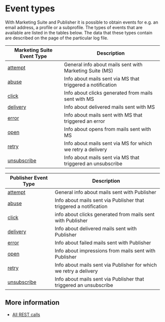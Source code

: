 # Event types

With Marketing Suite and Publisher it is possible to obtain events for e.g.
an email address, a profile or a subprofile. The types of events that are
available are listed in the tables below. The data that these types contain
are described on the page of the particular log file.

| Marketing Suite Event Type                       | Description                                                 |
| ------------------------------------------------ | ----------------------------------------------------------- |
| [attempt](./rest-cdm-attempts-logfile.md)        | General info about mails sent with Marketing Suite (MS)     |
| [abuse](./rest-cdm-abuse-logfile.md)             | Info about mails sent via MS that triggered a notification  |
| [click](./rest-cdm-click-logfile.md)             | Info about clicks generated from mails sent with MS         |
| [delivery](./rest-cdm-delivery-logfile.md)       | Info about delivered mails sent with MS                     |
| [error](./rest-cdm-error-logfile.md)             | Info about mails sent with MS that triggered an error       |
| [open](./rest-cdm-impression-logfile.md)         | Info about opens from mails sent with MS                    |
| [retry](./rest-cdm-retry-logfile.md)             | Info about mails sent via MS for which we retry a delivery  |
| [unsubscribe](./rest-cdm-unsubscribe-logfile.md) | Info about mails sent via MS that triggered an unsubscribe  |


| Publisher Event Type                              | Description                                                        |
| ------------------------------------------------- | ------------------------------------------------------------------ |
| [attempt](./rest-pom-attempts-logfile.md)         | General info about mails sent with Publisher                       |
| [abuse](./rest-pom-abuses-logfile.md)              | Info about mails sent via Publisher that triggered a notification  |
| [click](./rest-pom-clicks-logfile.md)             | info about clicks generated from mails sent with Publisher         |
| [delivery](./rest-pom-deliveries-logfile.md)        | Info about delivered mails sent with Publisher                     |
| [error](./rest-pom-errors-logfile.md)              | Info about failed mails sent with Publisher                        |
| [open](./rest-pom-impressions-logfile.md)          | Info about impressions from mails sent with Publisher              |
| [retry](./rest-pom-retries-logfile.md)              | Info about mails sent via Publisher for which we retry a delivery  |
| [unsubscribe](./rest-pom-unsubscribes-logfile.md)  | Info about mails sent via Publisher that triggered an unsubscribe  |

## More information

* [All REST calls](./rest-api)
